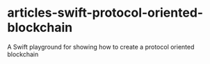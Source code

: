 # articles-swift-protocol-oriented-blockchain
A Swift playground for showing how to create a protocol oriented blockchain
